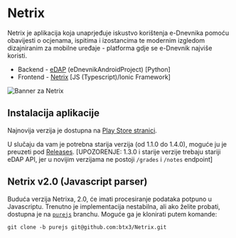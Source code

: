 # Netrix

Netrix je aplikacija koja unaprjeđuje iskustvo korištenja e-Dnevnika pomoću obavijesti o ocjenama, ispitima i izostancima te modernim izgledom dizajniranim za mobilne uređaje - platforma gdje se e-Dnevnik najviše koristi.

* Backend - [eDAP](https://github.com/btx3/Netrix/blob/master/README_edap.md) (eDnevnikAndroidProject) [Python]
* Frontend - [Netrix](https://github.com/btx3/Netrix/blob/master/README_Netrix.md) [JS (Typescript)/Ionic Framework]

![Banner za Netrix](https://i.imgur.com/VkQ7SQX.jpg)

## Instalacija aplikacije

Najnovija verzija je dostupna na [Play Store stranici](https://play.google.com/store/apps/details?id=io.btx3.netrix).

U slučaju da vam je potrebna starija verzija (od 1.1.0 do 1.4.0), moguće ju je preuzeti pod [Releases](https://github.com/btx3/Netrix/releases). [UPOZORENJE: 1.3.0 i starije verzije trebaju stariji eDAP API, jer u novijim verzijama ne postoji `/grades` i `/notes` endpoint]

## Netrix v2.0 (Javascript parser)
Buduća verzija Netrixa, 2.0, će imati procesiranje podataka potpuno u Javascriptu. Trenutno je implementacija nestabilna, ali ako želite probati, dostupna je na [`purejs`](https://github.com/btx3/Netrix/tree/purejs) branchu. Moguće ga je klonirati putem komande:

```shell
git clone -b purejs git@github.com:btx3/Netrix.git
```
